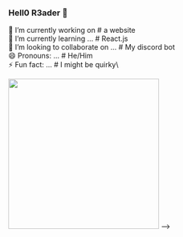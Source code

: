 ### Hell0 R3ader 👋

🔭 I’m currently working on # a website\
🌱 I’m currently learning ... # React.js\
👯 I’m looking to collaborate on ... # My discord bot\
😄 Pronouns: ... # He/Him\
⚡ Fun fact: ... # I might be quirky\

<img src=http://savegooglewave.com/wp-content/uploads/2020/04/cat-keyboard-gif-3.jpg width=300>
-->
